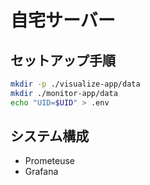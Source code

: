 # 自宅サーバー

## セットアップ手順

```bash
mkdir -p ./visualize-app/data
mkdir ./monitor-app/data
echo "UID=$UID" > .env
```

## システム構成

- Prometeuse
- Grafana
